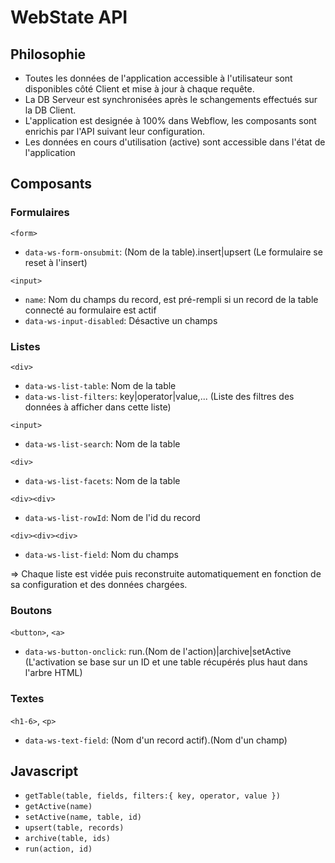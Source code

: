 # WebState API

## Philosophie
- Toutes les données de l'application accessible à l'utilisateur sont disponibles côté Client et mise à jour à chaque requête.
- La DB Serveur est synchronisées après le schangements effectués sur la DB Client.
- L'application est designée à 100% dans Webflow, les composants sont enrichis par l'API suivant leur configuration.
- Les données en cours d'utilisation (active) sont accessible dans l'état de l'application

## Composants

### Formulaires

`<form>`
- `data-ws-form-onsubmit`: (Nom de la table).insert|upsert (Le formulaire se reset à l'insert)

`<input>`
- `name`: Nom du champs du record, est pré-rempli si un record de la table connecté au formulaire est actif
- `data-ws-input-disabled`: Désactive un champs

### Listes
`<div>`
- `data-ws-list-table`: Nom de la table
- `data-ws-list-filters`: key|operator|value,... (Liste des filtres des données à afficher dans cette liste)

`<input>`
- `data-ws-list-search`: Nom de la table

`<div>`
- `data-ws-list-facets`: Nom de la table

`<div><div>`
- `data-ws-list-rowId`: Nom de l'id du record

`<div><div><div>`
- `data-ws-list-field`: Nom du champs

=> Chaque liste est vidée puis reconstruite automatiquement en fonction de sa configuration et des données chargées.

### Boutons
`<button>`, `<a>`
- `data-ws-button-onclick`: run.(Nom de l'action)|archive|setActive (L'activation se base sur un ID et une table récupérés plus haut dans l'arbre HTML)

### Textes
`<h1-6>`, `<p>`
- `data-ws-text-field`: (Nom d'un record actif).(Nom d'un champ)

## Javascript
- `getTable(table, fields, filters:{ key, operator, value })`
- `getActive(name)`
- `setActive(name, table, id)`
- `upsert(table, records)`
- `archive(table, ids)`
- `run(action, id)`
